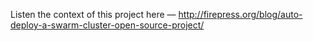 Listen the context of this project here — http://firepress.org/blog/auto-deploy-a-swarm-cluster-open-source-project/